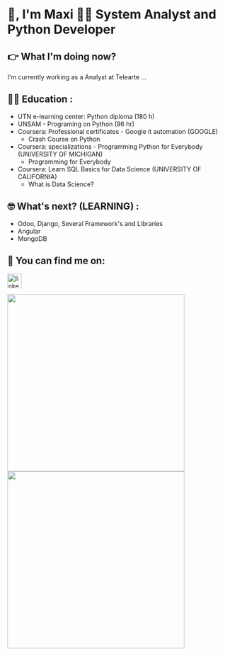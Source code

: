 # 👋, I'm Maxi 👨‍💻 System Analyst and Python Developer
## 👉 What I'm doing now?
I'm currently working as a Analyst at Telearte ... 


## 👨‍🏫 Education :
- UTN e-learning center: Python diploma (180 h)
- UNSAM - Programing on Python (96 hr)
- Coursera: Professional certificates - Google it automation (GOOGLE)
  - Crash Course on Python   
- Coursera: specializations - Programming Python for Everybody (UNIVERSITY OF MICHIGAN)
  - Programming for Everybody
- Coursera: Learn SQL Basics for Data Science (UNIVERSITY OF CALIFORNIA)
  - What is Data Science? 


## 🤓 What's next? (LEARNING) :
- Odoo, Django, Several Framework's and Libraries
- Angular
- MongoDB

## 🤟 You can find me on:
  <a href="https://www.linkedin.com/in/sapficonsultant" target="blank" rel="noopener">
    <img src='https://cdn.jsdelivr.net/npm/simple-icons@3.0.1/icons/linkedin.svg' alt='linkedin' height='32'> 
  </a>
</p>

<a href="https://github.com/maxiluna"><img width="400" src="https://github-readme-stats.vercel.app/api?username=maxiluna&show_icons=true&theme=default_repocard&hide=stars">
<a href="https://github.com/maxiluna"><img width="400" src="https://github-readme-stats.vercel.app/api/top-langs/?username=maxiluna&hide=html,scss,css&langs_count=10&layout=compact&theme=default_repocard">
    
